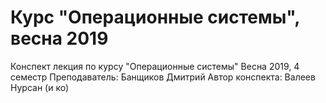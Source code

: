 # Курс "Операционные системы", весна 2019

Конспект лекция по курсу "Операционные системы"
Весна 2019, 4 семестр
Преподаватель: Банщиков Дмитрий
Автор конспекта: Валеев Нурсан (и ко)
